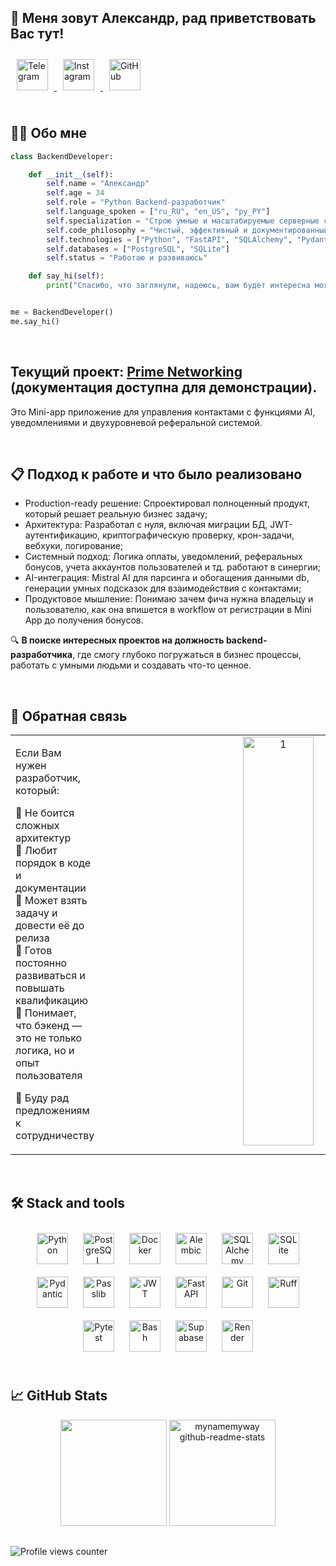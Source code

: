 ## 👋 Меня зовут Александр, рад приветствовать Вас тут!

<div align="left">
  <a href="https://t.me/mynamemyway" target="_blank">
    <img src="https://img.shields.io/badge/Telegram-21232B?style=for-the-badge&logo=telegram&logoColor=5FDBFB" alt="Telegram" height="50" style="margin: 10px;" />
  </a>
  <a href="https://instagram.com/myname_myway" target="_blank">
    <img src="https://img.shields.io/badge/Instagram-21232B?style=for-the-badge&logo=instagram&logoColor=5FDBFB" alt="Instagram" height="50" style="margin: 10px;" />
  </a>
  <a href="https://github.com/mynamemyway" target="_blank">
    <img src="https://img.shields.io/badge/GitHub-21232B?style=for-the-badge&logo=github&logoColor=5FDBFB" alt="GitHub" height="50" style="margin: 10px;" />
  </a>
</div>

<br/>

## 👨‍💻 Обо мне

```python
class BackendDeveloper:

    def __init__(self):
        self.name = "Александр"
        self.age = 34
        self.role = "Python Backend-разработчик"
        self.language_spoken = ["ru_RU", "en_US", "py_PY"]
        self.specialization = "Строю умные и масштабируемые серверные системы"
        self.code_philosophy = "Чистый, эффективный и документированный код"
        self.technologies = ["Python", "FastAPI", "SQLAlchemy", "Pydantic", "Alembic", "Uvicorn"]
        self.databases = ["PostgreSQL", "SQLite"]
        self.status = "Работаю и развиваюсь"

    def say_hi(self):
        print("Спасибо, что заглянули, надеюсь, вам будет интересна моя работа.")


me = BackendDeveloper()
me.say_hi()
```

<br/>

## Текущий проект: [Prime Networking](https://github.com/mynamemyway/PrimeNet_Demo_Documentation) (документация доступна для демонстрации).  
Это Mini-app приложение для управления контактами с функциями AI, уведомлениями и двухуровневой реферальной системой.

<br/>

## 📋 Подход к работе и что было реализовано  
- Production-ready решение: Спроектировал полноценный продукт, который решает реальную бизнес задачу;
- Архитектура: Разработал с нуля, включая миграции БД, JWT-аутентификацию, криптографическую проверку, крон-задачи, вебхуки, логирование;
- Системный подход: Логика оплаты, уведомлений, реферальных бонусов, учета аккаунтов пользователей и тд. работают в синергии;
- AI-интеграция: Mistral AI для парсинга и обогащения данными db, генерации умных подсказок для взаимодействия с контактами;
- Продуктовое мышление: Понимаю зачем фича нужна владельцу и пользователю, как она впишется в workflow от регистрации в Mini App до получения бонусов.

🔍 **В поиске интересных проектов на должность backend-разработчика**, где смогу глубоко погружаться в бизнес процессы, работать с умными людьми и создавать что-то ценное.

<br/>


## 📲 Обратная связь  
<table><tr><td valign="top" width="50%">

Если Вам нужен разработчик, который:  

🔹 Не боится сложных архитектур  
🔹 Любит порядок в коде и документации  
🔹 Может взять задачу и довести её до релиза  
🔹 Готов постоянно развиваться и повышать квалификацию  
🔹 Понимает, что бэкенд — это не только логика, но и опыт пользователя  

🚀 Буду рад предложениям к сотрудничеству

</td><td valign="top" width="50%">
<div align="center">
<img width="556" height="654" alt="1" src="https://github.com/user-attachments/assets/60d1faf5-7666-4ddb-bb7c-9de5745fc947" align="center" style="width: 45%" />
</div>

</td></tr></table>

<br/>

## 🛠 Stack and tools
<div align="center">
  <a href="https://www.python.org/" target="_blank"><img style="margin: 10px;" src="https://img.shields.io/badge/Python-21232B?style=for-the-badge&logo=python&logoColor=5FDBFB" alt="Python" height="50" /></a>
  <a href="https://www.postgresql.org/" target="_blank"><img style="margin: 10px;" src="https://img.shields.io/badge/PostgreSQL-21232B?style=for-the-badge&logo=postgresql&logoColor=5FDBFB" alt="PostgreSQL" height="50" /></a>
  <a href="https://www.docker.com/" target="_blank"><img style="margin: 10px;" src="https://img.shields.io/badge/Docker-21232B?style=for-the-badge&logo=docker&logoColor=5FDBFB" alt="Docker" height="50" /></a>
  <a href="https://alembic.sqlalchemy.org/en/latest/" target="_blank"><img style="margin: 10px;" src="https://img.shields.io/badge/Alembic-21232B?style=for-the-badge&logo=alembic&logoColor=5FDBFB" alt="Alembic" height="50" /></a>
  <a href="https://www.sqlalchemy.org/" target="_blank"><img style="margin: 10px;" src="https://img.shields.io/badge/SQLAlchemy-21232B?style=for-the-badge&logo=sqlalchemy&logoColor=5FDBFB" alt="SQLAlchemy" height="50" /></a>
  <a href="https://www.sqlite.org/index.html" target="_blank"><img style="margin: 10px;" src="https://img.shields.io/badge/SQLite-21232B?style=for-the-badge&logo=sqlite&logoColor=5FDBFB" alt="SQLite" height="50" /></a>
  <a href="https://pydantic-docs.helpmanual.io/" target="_blank"><img style="margin: 10px;" src="https://img.shields.io/badge/Pydantic-21232B?style=for-the-badge&logo=pydantic&logoColor=5FDBFB" alt="Pydantic" height="50" /></a>
  <a href="https://pypi.org/project/passlib/" target="_blank"><img style="margin: 10px;" src="https://img.shields.io/badge/Passlib-21232B?style=for-the-badge&logo=pypi&logoColor=5FDBFB" alt="Passlib" height="50" /></a>
  <a href="https://jwt.io/" target="_blank"><img style="margin: 10px;" src="https://img.shields.io/badge/JWT-21232B?style=for-the-badge&logo=json-web-tokens&logoColor=5FDBFB" alt="JWT" height="50" /></a>
  <a href="https://fastapi.tiangolo.com/" target="_blank"><img style="margin: 10px;" src="https://img.shields.io/badge/FastAPI-21232B?style=for-the-badge&logo=fastapi&logoColor=5FDBFB" alt="FastAPI" height="50" /></a>
  <a href="https://github.com/" target="_blank"><img style="margin: 10px;" src="https://img.shields.io/badge/GitHub-21232B?style=for-the-badge&logo=github&logoColor=5FDBFB" alt="Git" height="50" /></a>
  <a href="https://ruff.rs/" target="_blank"><img style="margin: 10px;" src="https://img.shields.io/badge/Ruff-21232B?style=for-the-badge&logo=ruff&logoColor=5FDBFB" alt="Ruff" height="50" /></a>
  <a href="https://pytest.org/" target="_blank"><img style="margin: 10px;" src="https://img.shields.io/badge/Pytest-21232B?style=for-the-badge&logo=pytest&logoColor=5FDBFB" alt="Pytest" height="50" /></a>
  <a href="https://www.gnu.org/software/bash/" target="_blank"><img style="margin: 10px;" src="https://img.shields.io/badge/Bash-21232B?style=for-the-badge&logo=gnu-bash&logoColor=5FDBFB" alt="Bash" height="50" /></a>
  <a href="https://supabase.com/" target="_blank"><img style="margin: 10px;" src="https://img.shields.io/badge/Supabase-21232B?style=for-the-badge&logo=supabase&logoColor=5FDBFB" alt="Supabase" height="50" /></a>
  <a href="https://render.com/" target="_blank"><img style="margin: 10px;" src="https://img.shields.io/badge/Render-21232B?style=for-the-badge&logo=render&logoColor=5FDBFB" alt="Render" height="50" /></a>
</div>

<br/>  

## 📈 GitHub Stats

<div align="center">
  <img src="https://github-readme-streak-stats-eight.vercel.app/?user=mynamemyway&theme=react" height="170" />
  <img src="https://github-readme-stats.vercel.app/api?username=mynamemyway&layout=compact&show_icons=true&theme=react" alt="mynamemyway github-readme-stats" height="170" />
</div>

##

![Profile views counter](https://komarev.com/ghpvc/?username=mynamemyway&&style=flat-square)
